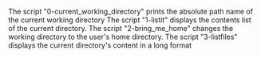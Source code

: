 The script "0-current_working_directory" prints the absolute path name of the current working directory
The script "1-listit" displays the contents list of the current directory.
The script "2-bring_me_home" changes the working directory to the user's home directory.
The script "3-listfiles" displays the current directory's content in a long format
